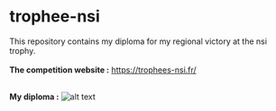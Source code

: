 # trophee-nsi
This repository contains my diploma for my regional victory at the nsi trophy.
<br><br>**The competition website :** https://trophees-nsi.fr/

<br>**My diploma :**
![alt text](https://i.imgur.com/xz6ctdC.png)
